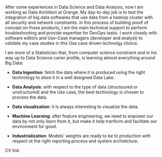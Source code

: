 After some experiences in Data Science and Data Analysis, now I am working as Data Architect at Orange. My day-to-day job is to test the integration of big data softwares that use data from a hadoop cluster with all security and network constraints. in this process of building proof of concept on those products, I am the main technical support to perform troubleshooting and provide expertise  for DevOps tasks. I work closely with software editors and Use-Case managers (developer and analyst) to  validate my case studies in this Use case driven technolgy choice.


I am more of a Statistician that, from computer science constraint and in his way up to Data Science carier profile, is learning almost everything around Big Data:

  - **Data Ingestion**: fetch the data where it is produced using the right technology to store it in a well designed Data Lake.
  
  - **Data Analysis**: with respect to the type of data (structuured or unstructured) and the Use case, the best technology is chosen to process the data.
  
  - **Data visualization**: it is always interesting to visualize the data.
  
  - **Machine Learning**: after feature engineering, we need to enpower our data by not only learn from it, but make it help tranform and faciltate our environment for good.
  
  - **Industrialization**: Models' weights are ready to be to production with respect ot the right reporting process and system archietcture.  
  
  CV link
